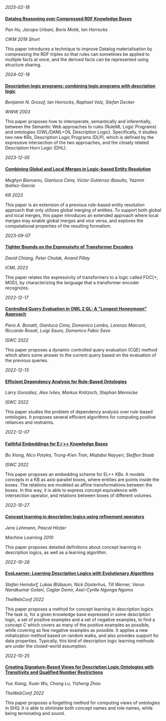 






*2025-02-18*

#### [Datalog Reasoning over Compressed RDF Knowledge Bases](https://dl.acm.org/doi/10.1145/3357384.3358147)

*Pan Hu, Jacopo Urbani, Boris Motik, Ian Horrocks*

*CIKM 2019 Short*

This paper introduces a technique to improve Datalog materialisation by compressing the RDF triples so that rules can sometimes be applied to multiple facts at once, and the derived facts can be represented using structure sharing.


*2024-02-18*

#### [Description logic programs: combining logic programs with description logic](https://dl.acm.org/doi/10.1145/775152.775160)

*Benjamin N. Grosof, Ian Horrocks, Raphael Volz, Stefan Decker*

*WWW 2003*

This paper proposes how to interoperate, semantically and inferentially, between the Semantic Web approaches to rules (RuleML Logic Programs) and ontologies (OWL/DAML+OIL Description Logic). Specifically, it studies two new KRs, Description Logic Programs (DLP), which is defined by the expressive intersection of the two approaches, and the closely related Description Horn Logic (DHL).


*2023-12-05*

#### [Combining Global and Local Merges in Logic-based Entity Resolution](https://proceedings.kr.org/2023/74/)

*Meghyn Bienvenu, Gianluca Cima, Víctor Gutiérrez-Basulto, Yazmín Ibáñez-García*

*KR 2023*

This paper is an extension of a previous rule-based entity resolution approach that only utilizes global merging of entities. To support both global and local merges, this paper introduces an extended approach where local merges may enable global merges and vice versa, and explores the computational properties of the resulting formalism.


*2023-09-07*

#### [Tighter Bounds on the Expressivity of Transformer Encoders](https://proceedings.mlr.press/v202/chiang23a.html)

*David Chiang, Peter Cholak, Anand Pillay*

*ICML 2023*

This paper relates the expressivity of transformers to a logic called FOC[+; MOD], by characterizing the language that a transformer encoder recognizes.


*2022-12-17*

#### [Controlled Query Evaluation in OWL 2 QL: A "Longest Honeymoon" Approach](https://doi.org/10.1007/978-3-031-19433-7_25)

*Piero A. Bonatti, Gianluca Cima, Domenico Lembo, Lorenzo Marconi, Riccardo Rosati, Luigi Sauro, Domenico Fabio Savo*

*ISWC 2022*

This paper proposes a dynamic controlled query evaluation (CQE) method which alters some answer to the current query based on the evaluation of the previous queries. 


*2022-12-13*

#### [Efficient Dependency Analysis for Rule-Based Ontologies](https://link.springer.com/chapter/10.1007/978-3-031-19433-7_16)

*Larry González, Alex Ivliev, Markus Krötzsch, Stephan Mennicke*

*ISWC 2022*

This paper studies the problem of dependency analysis over rule-based ontologies. It proposes several efficient algorithms for computing positive reliances and restraints. 


*2022-12-07*

#### [Faithful Embeddings for Eℒ++ Knowledge Bases](https://doi.org/10.1007/978-3-031-19433-7_2)

*Bo Xiong, Nico Potyka, Trung-Kien Tran, Mojtaba Nayyeri, Steffen Staab*

*ISWC 2022*

This paper proposes an embedding scheme for EL++ KBs. It models concepts in a KB as axis-parallel boxes, where entities are points inside the boxes. The relations are modeled as affine transformations between the boxes. In this way, it is able to express concept equivalence with intersection operator, and relations between boxes of different volumes. 


*2022-10-27*

#### [Concept learning in description logics using refinement operators](https://link.springer.com/article/10.1007/s10994-009-5146-2)

*Jens Lehmann, Pascal Hitzler*

*Machine Learning 2010*

This paper proposes detailed definitions about concept learning in description logics, as well as a learning algorithm. 


*2022-10-26*

#### [EvoLearner: Learning Description Logics with Evolutionary Algorithms](https://doi.org/10.1145/3485447.3511925)

*Stefan Heindorf, Lukas Blübaum, Nick Düsterhus, Till Werner, Varun Nandkumar Golani, Caglar Demir, Axel-Cyrille Ngonga Ngomo*

*TheWebConf 2022*

This paper proposes a method for concept learning in description logics. The task is, for a given knowledge base expressed in some description logic, a set of positive examples and a set of negative examples, to find a concept *C* which covers as many of the positive examples as possible, while covering as few negative examples as possible. It applies a new initialization method based on random walks, and also provides support for data properties. Typically, this kind of description logic learning methods are under the closed-world assumption. 


*2022-10-25*

#### [Creating Signature-Based Views for Description Logic Ontologies with Transitivity and Qualified Number Restrictions](https://doi.org/10.1145/3485447.3511924)

*Yue Xiang, Xuan Wu, Chang Lu, Yizheng Zhao*

*TheWebConf 2022*

This paper proposes a forgetting method for computing views of ontologies in SHQ. It is able to eliminate both concept names and role names, while being terminating and sound. 

